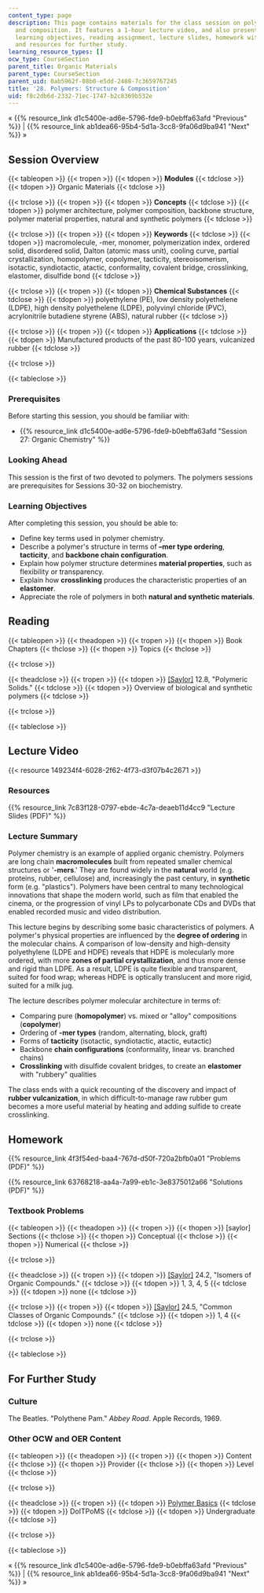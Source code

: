 ```yaml
---
content_type: page
description: This page contains materials for the class session on polymer structure
  and composition. It features a 1-hour lecture video, and also presents the prerequisites,
  learning objectives, reading assignment, lecture slides, homework with solutions,
  and resources for further study.
learning_resource_types: []
ocw_type: CourseSection
parent_title: Organic Materials
parent_type: CourseSection
parent_uid: 0ab5962f-08b0-e5dd-2488-7c3659767245
title: '28. Polymers: Structure & Composition'
uid: f8c2db6d-2332-71ec-1747-b2c8369b532e
---
```


« {{% resource_link d1c5400e-ad6e-5796-fde9-b0ebffa63afd "Previous" %}} | {{% resource_link ab1dea66-95b4-5d1a-3cc8-9fa06d9ba941 "Next" %}} »

Session Overview
----------------

{{< tableopen >}}
{{< tropen >}}
{{< tdopen >}}
**Modules**
{{< tdclose >}}
{{< tdopen >}}
Organic Materials
{{< tdclose >}}

{{< trclose >}}
{{< tropen >}}
{{< tdopen >}}
**Concepts**
{{< tdclose >}}
{{< tdopen >}}
polymer architecture, polymer composition, backbone structure, polymer material properties, natural and synthetic polymers
{{< tdclose >}}

{{< trclose >}}
{{< tropen >}}
{{< tdopen >}}
**Keywords**
{{< tdclose >}}
{{< tdopen >}}
macromolecule, -mer, monomer, polymerization index, ordered solid, disordered solid, Dalton (atomic mass unit), cooling curve, partial crystallization, homopolymer, copolymer, tacticity, stereoisomerism, isotactic, syndiotactic, atactic, conformality, covalent bridge, crosslinking, elastomer, disulfide bond
{{< tdclose >}}

{{< trclose >}}
{{< tropen >}}
{{< tdopen >}}
**Chemical Substances**
{{< tdclose >}}
{{< tdopen >}}
polyethylene (PE), low density polyethelene (LDPE), high density polyethelene (LDPE), polyvinyl chloride (PVC), acrylonitrile butadiene styrene (ABS), natural rubber
{{< tdclose >}}

{{< trclose >}}
{{< tropen >}}
{{< tdopen >}}
**Applications**
{{< tdclose >}}
{{< tdopen >}}
Manufactured products of the past 80-100 years, vulcanized rubber
{{< tdclose >}}

{{< trclose >}}

{{< tableclose >}}

### Prerequisites

Before starting this session, you should be familiar with:

*   {{% resource_link d1c5400e-ad6e-5796-fde9-b0ebffa63afd "Session 27: Organic Chemistry" %}}

### Looking Ahead

This session is the first of two devoted to polymers. The polymers sessions are prerequisites for Sessions 30-32 on biochemistry.

### Learning Objectives

After completing this session, you should be able to:

*   Define key terms used in polymer chemistry.
*   Describe a polymer's structure in terms of **–mer type ordering**, **tacticity**, and **backbone chain configuration**.
*   Explain how polymer structure determines **material properties**, such as flexibility or transparency.
*   Explain how **crosslinking** produces the characteristic properties of an **elastomer**.
*   Appreciate the role of polymers in both **natural and synthetic materials**.

Reading
-------

{{< tableopen >}}
{{< theadopen >}}
{{< tropen >}}
{{< thopen >}}
Book Chapters
{{< thclose >}}
{{< thopen >}}
Topics
{{< thclose >}}

{{< trclose >}}

{{< theadclose >}}
{{< tropen >}}
{{< tdopen >}}
[\[Saylor\]](https://saylordotorg.github.io/text_general-chemistry-principles-patterns-and-applications-v1.0/s16-08-polymeric-solids.html) 12.8, "Polymeric Solids."
{{< tdclose >}}
{{< tdopen >}}
Overview of biological and synthetic polymers
{{< tdclose >}}

{{< trclose >}}

{{< tableclose >}}

Lecture Video
-------------

{{< resource 149234f4-6028-2f62-4f73-d3f07b4c2671 >}}

### Resources

{{% resource_link 7c83f128-0797-ebde-4c7a-deaeb11d4cc9 "Lecture Slides (PDF)" %}}

### Lecture Summary

Polymer chemistry is an example of applied organic chemistry. Polymers are long chain **macromolecules** built from repeated smaller chemical structures or '**\-mers**.' They are found widely in the **natural** world (e.g. proteins, rubber, cellulose) and, increasingly the past century, in **synthetic** form (e.g. "plastics"). Polymers have been central to many technological innovations that shape the modern world, such as film that enabled the cinema, or the progression of vinyl LPs to polycarbonate CDs and DVDs that enabled recorded music and video distribution.

This lecture begins by describing some basic characteristics of polymers. A polymer's physical properties are influenced by the **degree of ordering** in the molecular chains. A comparison of low-density and high-density polyethylene (LDPE and HDPE) reveals that HDPE is molecularly more ordered, with more **zones of partial crystallization**, and thus more dense and rigid than LDPE. As a result, LDPE is quite flexible and transparent, suited for food wrap; whereas HDPE is optically translucent and more rigid, suited for a milk jug.

The lecture describes polymer molecular architecture in terms of:

*   Comparing pure (**homopolymer**) vs. mixed or "alloy" compositions (**copolymer**)
*   Ordering of **\-mer types** (random, alternating, block, graft)
*   Forms of **tacticity** (isotactic, syndiotactic, atactic, eutactic)
*   Backbone **chain configurations** (conformality, linear vs. branched chains)
*   **Crosslinking** with disulfide covalent bridges, to create an **elastomer** with "rubbery" qualities

The class ends with a quick recounting of the discovery and impact of **rubber vulcanization**, in which difficult-to-manage raw rubber gum becomes a more useful material by heating and adding sulfide to create crosslinking.

Homework
--------

{{% resource_link 4f3f54ed-baa4-767d-d50f-720a2bfb0a01 "Problems (PDF)" %}}

{{% resource_link 63768218-aa4a-7a99-eb1c-3e8375012a66 "Solutions (PDF)" %}}

### Textbook Problems

{{< tableopen >}}
{{< theadopen >}}
{{< tropen >}}
{{< thopen >}}
\[saylor\] Sections
{{< thclose >}}
{{< thopen >}}
Conceptual
{{< thclose >}}
{{< thopen >}}
Numerical
{{< thclose >}}

{{< trclose >}}

{{< theadclose >}}
{{< tropen >}}
{{< tdopen >}}
[\[Saylor\]](https://saylordotorg.github.io/text_general-chemistry-principles-patterns-and-applications-v1.0/s28-02-isomers-of-organic-compounds.html) 24.2, "Isomers of Organic Compounds."
{{< tdclose >}}
{{< tdopen >}}
1, 3, 4, 5
{{< tdclose >}}
{{< tdopen >}}
none
{{< tdclose >}}

{{< trclose >}}
{{< tropen >}}
{{< tdopen >}}
[\[Saylor\]](https://saylordotorg.github.io/text_general-chemistry-principles-patterns-and-applications-v1.0/s28-05-common-classes-of-organic-comp.html) 24.5, "Common Classes of Organic Compounds."
{{< tdclose >}}
{{< tdopen >}}
1, 4
{{< tdclose >}}
{{< tdopen >}}
none
{{< tdclose >}}

{{< trclose >}}

{{< tableclose >}}

For Further Study
-----------------

### Culture

The Beatles. "Polythene Pam." _Abbey Road_. Apple Records, 1969.

### Other OCW and OER Content

{{< tableopen >}}
{{< theadopen >}}
{{< tropen >}}
{{< thopen >}}
Content
{{< thclose >}}
{{< thopen >}}
Provider
{{< thclose >}}
{{< thopen >}}
Level
{{< thclose >}}

{{< trclose >}}

{{< theadclose >}}
{{< tropen >}}
{{< tdopen >}}
[Polymer Basics](http://www.doitpoms.ac.uk/tlplib/polymerbasics/index.php)
{{< tdclose >}}
{{< tdopen >}}
DoITPoMS
{{< tdclose >}}
{{< tdopen >}}
Undergraduate
{{< tdclose >}}

{{< trclose >}}

{{< tableclose >}}

« {{% resource_link d1c5400e-ad6e-5796-fde9-b0ebffa63afd "Previous" %}} | {{% resource_link ab1dea66-95b4-5d1a-3cc8-9fa06d9ba941 "Next" %}} »